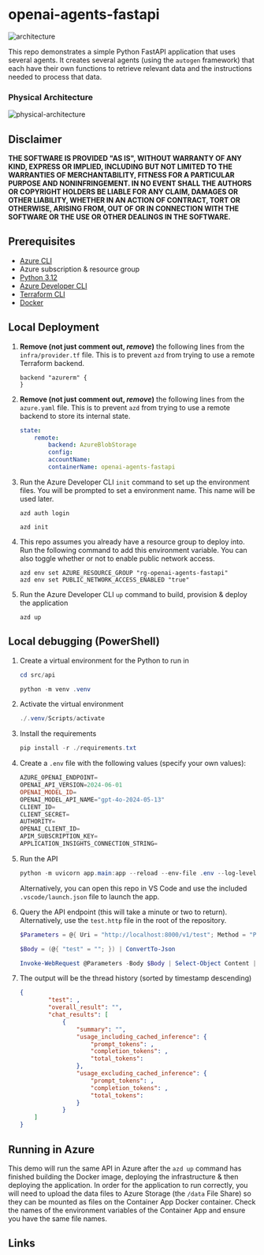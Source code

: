 # openai-agents-fastapi

![architecture](.img/architecture.png)

This repo demonstrates a simple Python FastAPI application that uses several agents. It creates several agents (using the `autogen` framework) that each have their own functions to retrieve relevant data and the instructions needed to process that data.

### Physical Architecture

![physical-architecture](.img/physical-architecture.png)

## Disclaimer

**THE SOFTWARE IS PROVIDED "AS IS", WITHOUT WARRANTY OF ANY KIND, EXPRESS OR IMPLIED, INCLUDING BUT NOT LIMITED TO THE WARRANTIES OF MERCHANTABILITY, FITNESS FOR A PARTICULAR PURPOSE AND NONINFRINGEMENT. IN NO EVENT SHALL THE AUTHORS OR COPYRIGHT HOLDERS BE LIABLE FOR ANY CLAIM, DAMAGES OR OTHER LIABILITY, WHETHER IN AN ACTION OF CONTRACT, TORT OR OTHERWISE, ARISING FROM, OUT OF OR IN CONNECTION WITH THE SOFTWARE OR THE USE OR OTHER DEALINGS IN THE SOFTWARE.**

## Prerequisites

- [Azure CLI](https://docs.microsoft.com/en-us/cli/azure/install-azure-cli)
- Azure subscription & resource group
- [Python 3.12](https://www.python.org/downloads/release/python-3123/)
- [Azure Developer CLI](https://learn.microsoft.com/en-us/azure/developer/azure-developer-cli/install-azd?tabs=winget-windows%2Cbrew-mac%2Cscript-linux&pivots=os-windows)
- [Terraform CLI](https://developer.hashicorp.com/terraform/tutorials/azure-get-started/install-cli)
- [Docker](https://docs.docker.com/engine/install/)

## Local Deployment

1.	**Remove (not just comment out, *remove*)** the following lines from the `infra/provider.tf` file. This is to prevent `azd` from trying to use a remote Terraform backend.

	```hcl
	backend "azurerm" {
	}
	```

1.	**Remove (not just comment out, *remove*)** the following lines from the `azure.yaml` file. This is to prevent `azd` from trying to use a remote backend to store its internal state.

	```yaml
	state:
		remote:
			backend: AzureBlobStorage
			config:
			accountName: 
			containerName: openai-agents-fastapi
	```

1.	Run the Azure Developer CLI `init` command to set up the environment files. You will be prompted to set a environment name. This name will be used later.

	```shell
	azd auth login

	azd init
	```

1.  This repo assumes you already have a resource group to deploy into. Run the following command to add this environment variable. You can also toggle
	whether or not to enable public network access.

	```shell
	azd env set AZURE_RESOURCE_GROUP "rg-openai-agents-fastapi"
	azd env set PUBLIC_NETWORK_ACCESS_ENABLED "true"
	```

1.  Run the Azure Developer CLI `up` command to build, provision & deploy the application

	```shell
	azd up
	```

## Local debugging (PowerShell)

1.  Create a virtual environment for the Python to run in

	```powershell
	cd src/api

	python -m venv .venv
	```

1.  Activate the virtual environment

	```powershell
	./.venv/Scripts/activate
	```

1.  Install the requirements

	```powershell
	pip install -r ./requirements.txt
	```

1.  Create a `.env` file with the following values (specify your own values):

	```powershell
	AZURE_OPENAI_ENDPOINT=
	OPENAI_API_VERSION=2024-06-01
	OPENAI_MODEL_ID=
	OPENAI_MODEL_API_NAME="gpt-4o-2024-05-13"
	CLIENT_ID=
	CLIENT_SECRET=
	AUTHORITY=
	OPENAI_CLIENT_ID=
	APIM_SUBSCRIPTION_KEY=
	APPLICATION_INSIGHTS_CONNECTION_STRING=
	```

1.  Run the API

	```powershell
	python -m uvicorn app.main:app --reload --env-file .env --log-level debug
	```

	Alternatively, you can open this repo in VS Code and use the included `.vscode/launch.json` file to launch the app.

1.  Query the API endpoint (this will take a minute or two to return). Alternatively, use the `test.http` file in the root of the repository.

	```powershell
	$Parameters = @{ Uri = "http://localhost:8000/v1/test"; Method = "POST"; Headers = @{ "Content-Type"= "application/json" } }

	$Body = (@{ "test" = ""; }) | ConvertTo-Json

	Invoke-WebRequest @Parameters -Body $Body | Select-Object Content | Format-Table -Wrap
	```

1.  The output will be the thread history (sorted by timestamp descending)

	```json
	{
			"test": ,
			"overall_result": "",
			"chat_results": [
				{
					"summary": "",
					"usage_including_cached_inference": {
						"prompt_tokens": ,
						"completion_tokens": ,
						"total_tokens": 
					},
					"usage_excluding_cached_inference": {
						"prompt_tokens": ,
						"completion_tokens": ,
						"total_tokens": 
					}
				}
	    ]
	}
	```

## Running in Azure

This demo will run the same API in Azure after the `azd up` command has finished building the Docker image, deploying the infrastructure & then deploying the application. In order for the application to run correctly, you will need to upload the data files to Azure Storage (the `/data` File Share) so they can be mounted as files on the Container App Docker container. Check the names of the environment variables of the Container App and ensure you have the same file names.

## Links
